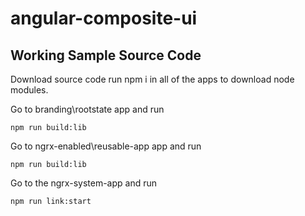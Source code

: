 ﻿# angular-composite-ui

## Working Sample Source Code

Download source code run npm i in all of the apps to download node modules.

Go to branding\rootstate app and run 

```
npm run build:lib
```


Go to ngrx-enabled\reusable-app app and run

```
npm run build:lib
```

Go to the ngrx-system-app and run 

```
npm run link:start
```


